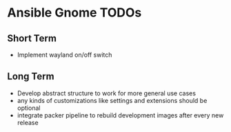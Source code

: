 # Ansible Gnome TODOs

## Short Term

* Implement wayland on/off switch

## Long Term

* Develop abstract structure to work for more general use cases
* any kinds of customizations like settings and extensions should be optional
* integrate packer pipeline to rebuild development images after every new release
